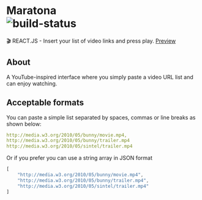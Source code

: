 # Maratona <br> ![build-status](https://travis-ci.com/BrunoS3D/Maratona.svg?branch=master)
🎬 REACT.JS - Insert your list of video links and press play.  [Preview](https://brunos3d.github.io/Maratona/)

## About
A YouTube-inspired interface where you simply paste a video URL list and can enjoy watching.

## Acceptable formats
You can paste a simple list separated by spaces, commas or line breaks as shown below:

```yaml
http://media.w3.org/2010/05/bunny/movie.mp4,
http://media.w3.org/2010/05/bunny/trailer.mp4
http://media.w3.org/2010/05/sintel/trailer.mp4
```

Or if you prefer you can use a string array in JSON format

```js
[
    "http://media.w3.org/2010/05/bunny/movie.mp4",
    "http://media.w3.org/2010/05/bunny/trailer.mp4",
    "http://media.w3.org/2010/05/sintel/trailer.mp4"
]
```
